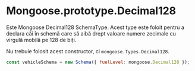 # Mongoose.prototype.Decimal128

Este Mongoose Decimal128 SchemaType. Acest type este foloit pentru a declara căi în schemă care să aibă drept valoare numere zecimale cu virgulă mobilă pe 128 de biți.

Nu trebuie folosit acest constructor, ci `mongoose.Types.Decimal128`.

```javascript
const vehicleSchema = new Schema({ fuelLevel: mongoose.Decimal128 });
```
